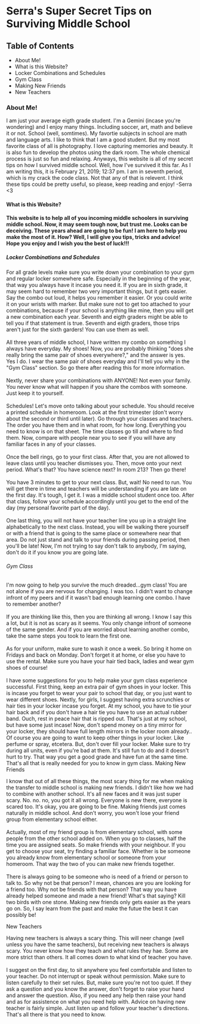<!DOCTYPE html>
<html>
    <head>
        <meta charset="utf-8">
        <title>New Webpage</title>
    </head>
    <body>
        <h1>Serra's Super Secret Tips on Surviving Middle School</h1>
        <h2>Table of Contents</h2>
        <ul>
            <li>About Me!</li> 
            <li>What is this Website?</li>
            <li>Locker Combinations and Schedules</li>
            <li>Gym Class</li>
            <li>Making New Friends</li>
            <li>New Teachers</li>
        </ul>
        <h3>About Me!</h3>
        <p>I am just your average eigth grade student. I'm a Gemini (incase you're wondering) and I enjoy many things. Including soccer, art, math and believe it or not. School (well, somtimes). My favortie subjects in school are math and language arts. I like to think that I am a good student. But my most favorite class of all is photography. I love capturing memories and beauty. It is also fun to develop the photos using the dark room. The whole chemical process is just so fun and relaxing. Anyways, this website is all of my secret tips on how I survived middle school. Well, how I've survived it this far. As I am writing this, it is February 21, 2019; 12:37 pm. I am in seventh period, which is my crack the code class. Not that any of that is relevent. I think these tips could be pretty useful, so please, keep reading and enjoy! -Serra <3</p> 
        <h4>What is this Website?<h4>
             <p>This website is to help all of you incoming middle schoolers in surviving middle school. Now, it may seem tough now, but trust me. Looks can be deceiving. These years ahead are going to be fun! I am here to help you make the most of it. How? Well, I will give you tips, tricks and advice! Hope you enjoy and I wish you the best of luck!!! </p>
            <h5>Locker Combinations and Schedules</h4>
            </p>For all grade levels make sure you write down your combination to your gym and regular locker somewhere safe. Especially in the beginning of the year, that way you always have it incase you need it. If you are in sixth grade, it may seem hard to remember two very important things, but it gets easier. Say the combo out loud, it helps you remember it easier. Or you could write it on your wrists with marker. But make sure not to get too attached to your combinations, because if your school is anything like mine, then you will get a new combination each year. Seventh and eigth graders might be able to tell you if that statement is true. Seventh and eigth graders, those trips aren't just for the sixth garders! You can use them as well. <br> <br> 
            All three years of middle school, I have written my combo on something I always have everyday. My shoes! Now, you are probably thinking "does she really bring the same pair of shoes everywhere?," and the answer is yes. Yes I do. I wear the same pair of shoes everyday and I'll tell you why in the "Gym Class" section. So go there after reading this for more information.<br> <br> 
            Nextly, never share your combinations with ANYONE! Not even your family. You never know what will happen if you share the combos with someone. Just keep it to yourself. <br> <br> Schedules! Let's move onto talking about your schedule. You should receive a printed schedule in homeroom. Look at the first trimester (don't worry about the second or third until later). Go through your classes and teachers. The order you have them and in what room, for how long. Everything you need to know is on that sheet. The time classes go till and where to find them. Now, compare with people near you to see if you will have any familiar faces in any of your classes. <br> <br> 
            Once the bell rings, go to your first class. After that, you are not allowed to leave class until you teacher dismisses you. Then, move onto your next period. What's that? You have science next? In room 213? Then go there!<br> <br> 
            You have 3 minutes to get to your next class. But, wait! No need to run. You will get there in time and teachers will be understanding if you are late on the first day. It's tough, I get it. I was a middle school student once too. After that class, follow your schedule accordingly until you get to the end of the day (my personal favorite part of the day). <br> <br> 
            One last thing, you will not have your teacher line you up in a straight line alphabetically to the next class. Instead, you will be walking there yourself or with a friend that is going to the same place or somewhere near that area. Do not just stand and talk to your friends during passing period, then you'll be late! Now, I'm not trying to say don't talk to anybody, I'm saying, don't do it if you know you are going late. </p>
        <h6>Gym Class</h6>
        <p> I'm now going to help you survive the much dreaded...gym class! You are not alone if you are nervous for changing. I was too. I didn't want to change infront of my peers and if it wasn't bad enough learning one combo. I have to remember another? <br> <br>
            If you are thinking like this, then you are thinking all wrong. I know I say this a lot, but it is not as scary as it seems. You only change infront of someone of the same gender. And if you are worried about learning another combo, take the same steps you took to learn the first one. <br> <br>
            As for your uniform, make sure to wash it once a week. So bring it home on Fridays and back on Monday. Don't forget it at home, or else you have to use the rental. Make sure you have your hair tied back, ladies and wear gym shoes of course! <br> <br>
            I have some suggestions for you to help make your gym class experience successful. First thing, keep an extra pair of gym shoes in your locker. This is incase you forget to wear your pair to school that day, or you just want to wear different shoes. Nextly, for girls, I suggest having extra scrunchies or hair ties in your locker incase you forget. At my school, you have to tie your hair back and if you don't have a hair tie you have to use an actual rubber band. Ouch, rest in peace hair that is ripped out. That's just at my school, but have some just incase! Now, don't spend money on a tiny mirror for your locker, they should have full length mirrors in the locker room already.. Of course you are going to want to keep other things in your locker. Like perfume or spray, etcetera. But, don't over fill your locker. Make sure to try during all units, even if you're bad at them. It's still fun to do and it doesn't hurt to try. That way you get a good grade and have fun at the same time. That's all that is really needed for you to know in gym class. 
            <h7>Making New Friends</h7>
                <p>I know that out of all these things, the most scary thing for me when making the transfer to middle school is making new friends. I didn't like how we had to combine with another school. It's all new faces and it was just super scary. No. no. no, you got it all wrong. Everyone is new there, everyone is scared too. It's okay, you are going to be fine. Making friends just comes naturally in middle school. And don't worry, you won't lose your friend group from elementary school either. <br> <br>
                    Actually, most of my friend group is from elementary school, with some people from the other school added on. When you go to classes, half the time you are assigned seats. So make friends with your neighbour. If you get to choose your seat, try finding a familiar face. Whether is be someone you already know from elementary school or someone from your homeroom. That way the two of you can make new friends together. <br> <br>
                There is always going to be someone who is need of a friend or person to talk to. So why not be that person? I mean, chances are you are looking for a friend too. Why not be friends with that person? That way you have already helped someone and made a new friend! What's that saying? Kill two birds with one stone. Making new friends only gets easier as the years go on. So, I say learn from the past and make the futue the best it can possibly be!</p>
                <h8>New Teachers</h8>
                <p>Having new teachers is always a scary thing. This will neer change (well unless you have the same teachers), but receiving new teachers is always scary. You never know how they teach and what rules they hae. Some are more strict than others. It all comes down to what kind of teacher you have. <br> <br>
                I suggest on the first day, to sit anywhere you feel comfortable and listen to your teacher. Do not interrupt or speak without permission. Make sure to listen carefully to their set rules. But, make sure you're not too quiet. If they ask a question and you know the answer, don't forget to raise your hand and answer the question. Also, if you need any help then raise your hand and as for assistence on what you need help with. Advice on having new teacher is fairly simple. Just listen up and follow your teacher's directions. That's all there is that you need to know. 
                </p>
    </body>
</html>
